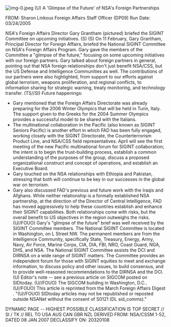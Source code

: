 ![img-0.jpeg](img-0.jpeg)
(U) A 'Glimpse of the Future' of NSA's Foreign Partnerships

FROM: Sharon Linkous
Foreign Affairs Staff Officer (DP09)
Run Date: 03/24/2005

NSA's Foreign Affairs Director Gary Grantham (pictured) briefed the SIGINT Committee on upcoming initiatives. (S)
(S) On 11 February, Gary Grantham, Principal Director for Foreign Affairs, briefed the National SIGINT Committee on NSA's Foreign Affairs Program. Gary gave the members of the Committee a "glimpse of the future," focusing on some upcoming initiatives with our foreign partners. Gary talked about foreign partners in general, pointing out that NSA foreign relationships don't just benefit NSA/CSS, but the US Defense and Intelligence Communities as well. The contributions of our partners were also highlighted, from support to our efforts against global terrorism, weapons proliferation, and regional conflicts, to information sharing for strategic warning, treaty monitoring, and technology transfer.
(TS//SI) Future happenings:

- Gary mentioned that the Foreign Affairs Directorate was already preparing for the 2006 Winter Olympics that will be held in Turin, Italy. The support given to the Greeks for the 2004 Summer Olympics provides a successful model to be shared with the Italians.
- The multinational collaboration in the Pacific (also known as SIGINT Seniors Pacific) is another effort in which FAD has been fully engaged, working closely with the SIGINT Directorate, the Counterterrorism Product Line, and NSA/CSS field representatives. April will see the first meeting of the new Pacific multinational forum for SIGINT collaboration; the intent is to begin the trust-building process, establish a common understanding of the purposes of the group, discuss a proposed organizational construct and concept of operations, and establish an Executive Board.
- Gary touched on the NSA relationships with Ethiopia and Pakistan, stressing that both will continue to be key in our successes in the global war on terrorism.
- Gary also discussed FAD's previous and future work with the Iraqis and Afghans. While neither relationship is a formally established NSA partnership, at the direction of the Director of Central Intelligence, FAD has moved aggressively to help these countries establish and enhance their SIGINT capabilities. Both relationships come with risks, but the overall benefit to US objectives in the region outweighs the risks.
(U//FOUO) Gary's "glimpse of the future" brief was well received by the SIGINT Committee members. The National SIGINT Committee is located in Washington, on L Street NW. The permanent members are from the Intelligence Community, specifically State, Treasury, Energy, Army, Navy, Air Force, Marine Corps, CIA, DIA, FBI, NRO, Coast Guard, NGA, DHS, and NSA. The National SIGINT Committee assists the DCI and DIRNSA on a wide range of SIGINT matters. The Committee provides an independent forum for those with SIGINT equities to meet and exchange information, to discuss policy and other issues, to build consensus, and to provide well-reasoned recommendations to the DIRNSA and the DCI.
(U) Editor's note -- see a previous article on SIGCOM posted on SIDtoday.
(U//FOUO) The SIGCOM building in Washington, D.C..
(U//FOUO) This article is reprinted from the March Foreign Affairs Digest .
"(U//FOUO) SIDtoday articles may not be republished or reposted outside NSANet without the consent of S0121 (DL sid_comms)."

DYNAMIC PAGE -- HIGHEST POSSIBLE CLASSIFICATION IS
TOP SECRET // SI / TK // REL TO USA AUS CAN GBR NZL
DERIVED FROM: NSA/CSSM 1-52, DATED 08 JAN 2007 DECLASSIFY ON: 20320108
